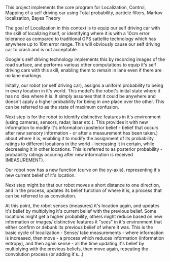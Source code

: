 This project implements the core program for Localization, Control, Mapping of a self driving car using Total probability, particle filters, Markov localization, Bayes Theory

The goal of Localization in this context is to equip our self driving car with the skill of localizing itself, or identifying where it is with a 10cm error tolerance as compared to traditional GPS sattelite technology which has anywhere up to 10m error range. This will obviously cause our self driving car to crash and is not acceptable.

Google's self driving technology implements this by recording images of the road surface, and performs various other computations to equip it's self driving cars with this skill, enabling them to remain in lane even if there are no lane markings.

Initally, our robot (or self driving car), assigns a uniform probability to being in every location in it's world. This model's the robot's initial state where it has no idea where it is. It simply assumes that it could be anywhere and doesn't apply a higher probability for being in one place over the other. This can be referred to as the state of maximum confusion.

Next step is for the robot to identify distinctive features in it's environment (using cameras, sensors, radar, lasar etc.).
This provides it with new information to modify it's information (posterior belief - belief that occurs after new sensory information - or after a measurement has been taken.) about where it is, enabling it to modify the assignment of its probability ratings to different locations in the world - increasing it in certain, while decreasing it in other locations. This is referred to as posterior probability - probability ratings occuring after new information is received (MEASUREMENT).

Our robot now has a new function (curve on the xy-axis), representing it's new current belief of it's location.

Next step might be that our robot moves a short distance to one direction, and in the process, updates its belief function of where it is, a process that can be referred to as convolution.

At this point, the robot senses (measures) it's location again, and updates it's belief by multiplying it's current belief with the previous belief. Some locations might get a higher probability, others might reduce based on new information or images/ distinctive features it "sees" in it's environment that either confirm or debunk its previous belief of where it was.
This is the basic cycle of localization - Sense/ take measurements - where  information is increased, then move - a process which reduces information (information entropy), and then again sense - all the time updating it's belief by multiplying with the previous beliefs, then move again, repeating the convolution process (or adding it's...)






